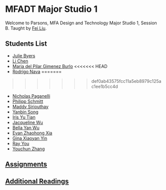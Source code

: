 # MFADT Major Studio 1

Welcome to Parsons, MFA Design and Technology Major Studio 1, Session B. Taught by [Fei Liu](../).

## Students List

* [Julie Byers](https://github.com/byerj839/mfadt-majorstudio-1)
* [Li Chen](https://github.com/chenlichenli/mfadt-majorstudio-1)
* [Maria del Pilar Gimenez Burlo](https://github.com/PiliGB/mfadt-majorstudio-1/tree/master/Assignments)
<<<<<<< HEAD
* [Rodrigo Nava](https://github.com/rodrigonava/mfadt-majorstudio-1)
=======
>>>>>>> def0ab43575fcc11a5eb8979c125ac1ee1b5cc4d
* [Nicholas Paganelli](https://github.com/NJPaganelli/mfadt-majorstudio-1/tree/master/Assignments)
* [Philipp Schmitt](https://github.com/philippschmitt/mfadt-majorstudio-1/tree/master/Assignments)
* [Maddy Siriouthay](https://github.com/madsiri/mfadt-majorstudio-1/tree/master/Assignments)
* [Yanbin Song](https://github.com/Songy941/mfadt-majorstudio-1/tree/master/Assignments)
* [Iris Yu Tian](https://github.com/iristy318/mfadt-majorstudio-1/tree/master/Assignments)
* [Jacqueline Wu](https://github.com/jacqswu/mfadt-majorstudio-1/tree/master/Assignments)
* [Bella Yan Wu](https://github.com/Bella-WU/mfadt-majorstudio-1/tree/master/Assignments)
* [Evan Zhaohong Xia](https://github.com/xiaz971/mfadt-majorstudio-1/tree/master/Assignments)
* [Gina Xiaoyan Yin](https://github.com/ginayin1994/mfadt-majorstudio-1/tree/master/Assignments)
* [Ray You](https://github.com/recfreq/mfadt-majorstudio-1/tree/master/Assignments)
* [Youchun Zhang](https://github.com/youozhan/mfadt-majorstudio-1/tree/master/Assignments)

## [Assignments](Assignments/README.md)

## [Additional Readings](Additional%20Readings)